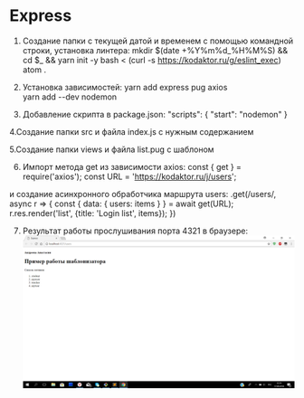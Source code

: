 # Express
 1. Создание папки с текущей датой и временем с помощью командной строки, установка линтера:
mkdir $(date +%Y%m%d_%H%M%S) && cd $_ && yarn init -y
bash < (curl -s https://kodaktor.ru/g/eslint_exec)
atom .

 2. Установка зависимостей:
yarn add express pug	axios	
yarn add --dev nodemon

 3. Добавление скрипта в package.json:
 "scripts": {
    "start": "nodemon"
  }
  
4.Создание папки src и файла index.js с нужным содержанием
 
5.Создание папки views и файла list.pug с шаблоном
 
 6. Импорт метода get из зависимости axios:
const { get } = require('axios');
const URL = 'https://kodaktor.ru/j/users';

и создание асинхронного обработчика маршрута users:
.get(/users/, async r => { 
      const { data: { users: items } } = await get(URL);
      r.res.render('list', {title: 'Login list', items});
   })
   
 7. Результат работы прослушивания порта 4321  в браузере:
 ![alt text](https://github.com/nastyandreeva/Express/blob/master/express.PNG)
